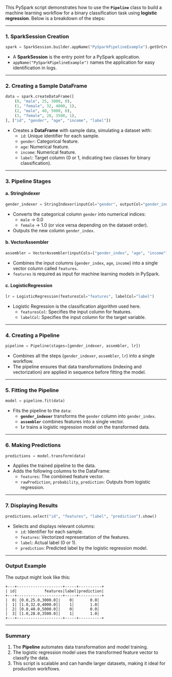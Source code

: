This PySpark script demonstrates how to use the **`Pipeline`** class to build a machine learning workflow for a binary classification task using **logistic regression**. Below is a breakdown of the steps:

---

### **1. SparkSession Creation**
```python
spark = SparkSession.builder.appName("PySparkPipelineExample").getOrCreate()
```
- A **SparkSession** is the entry point for a PySpark application. 
- `appName("PySparkPipelineExample")` names the application for easy identification in logs.

---

### **2. Creating a Sample DataFrame**
```python
data = spark.createDataFrame([
    (0, "male", 25, 3000, 0),
    (1, "female", 32, 4000, 1),
    (2, "male", 40, 5000, 0),
    (3, "female", 28, 3500, 1),
], ["id", "gender", "age", "income", "label"])
```
- Creates a **DataFrame** with sample data, simulating a dataset with:
  - `id`: Unique identifier for each sample.
  - `gender`: Categorical feature.
  - `age`: Numerical feature.
  - `income`: Numerical feature.
  - `label`: Target column (0 or 1, indicating two classes for binary classification).

---

### **3. Pipeline Stages**

#### a. StringIndexer
```python
gender_indexer = StringIndexer(inputCol="gender", outputCol="gender_index")
```
- Converts the categorical column `gender` into numerical indices:
  - `male` → 0.0
  - `female` → 1.0 (or vice versa depending on the dataset order).
- Outputs the new column `gender_index`.

#### b. VectorAssembler
```python
assembler = VectorAssembler(inputCols=["gender_index", "age", "income"], outputCol="features")
```
- Combines the input columns (`gender_index`, `age`, `income`) into a single vector column called `features`.
- `features` is required as input for machine learning models in PySpark.

#### c. LogisticRegression
```python
lr = LogisticRegression(featuresCol="features", labelCol="label")
```
- Logistic Regression is the classification algorithm used here.
  - `featuresCol`: Specifies the input column for features.
  - `labelCol`: Specifies the input column for the target variable.

---

### **4. Creating a Pipeline**
```python
pipeline = Pipeline(stages=[gender_indexer, assembler, lr])
```
- Combines all the steps (`gender_indexer`, `assembler`, `lr`) into a single workflow.
- The pipeline ensures that data transformations (indexing and vectorization) are applied in sequence before fitting the model.

---

### **5. Fitting the Pipeline**
```python
model = pipeline.fit(data)
```
- Fits the pipeline to the `data`:
  - **`gender_indexer`** transforms the `gender` column into `gender_index`.
  - **`assembler`** combines features into a single vector.
  - **`lr`** trains a logistic regression model on the transformed data.

---

### **6. Making Predictions**
```python
predictions = model.transform(data)
```
- Applies the trained pipeline to the data.
- Adds the following columns to the DataFrame:
  - `features`: The combined feature vector.
  - `rawPrediction`, `probability`, `prediction`: Outputs from logistic regression.

---

### **7. Displaying Results**
```python
predictions.select("id", "features", "label", "prediction").show()
```
- Selects and displays relevant columns:
  - `id`: Identifier for each sample.
  - `features`: Vectorized representation of the features.
  - `label`: Actual label (0 or 1).
  - `prediction`: Predicted label by the logistic regression model.

---

### **Output Example**
The output might look like this:
```
+---+--------------------+-----+----------+
| id|            features|label|prediction|
+---+--------------------+-----+----------+
|  0| [0.0,25.0,3000.0]|    0|       0.0|
|  1| [1.0,32.0,4000.0]|    1|       1.0|
|  2| [0.0,40.0,5000.0]|    0|       0.0|
|  3| [1.0,28.0,3500.0]|    1|       1.0|
+---+--------------------+-----+----------+
```

---

### **Summary**
1. The **Pipeline** automates data transformation and model training.
2. The logistic regression model uses the transformed feature vector to classify the data.
3. This script is scalable and can handle larger datasets, making it ideal for production workflows.